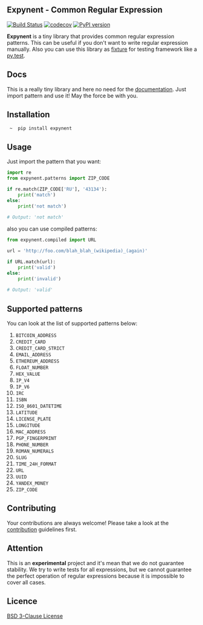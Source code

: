 ## Expynent - Common Regular Expression

[![Build Status](https://travis-ci.org/lk-geimfari/expynent.svg?branch=master)](https://travis-ci.org/lk-geimfari/expynent)
[![codecov](https://codecov.io/gh/lk-geimfari/expynent/branch/master/graph/badge.svg)](https://codecov.io/gh/lk-geimfari/expynent)
[![PyPI version](https://badge.fury.io/py/expynent.svg)](https://badge.fury.io/py/expynent)

**Expynent** is a tiny library that provides common regular expression patterns. This can be useful if you don't want to 
write regular expression manually. Also you can use this library as [fixture](https://docs.pytest.org/en/latest/fixture.html) for testing framework like a [py.test](https://docs.pytest.org/en/latest/).

## Docs

This is a really tiny library and here no need for the [documentation](http://expynent.readthedocs.io/en/latest/). Just import pattern and use it! May the force be with you. 


## Installation

```
 ~  pip install expynent
```


## Usage
Just import the pattern that you want:

```python
import re
from expynent.patterns import ZIP_CODE

if re.match(ZIP_CODE['RU'], '43134'):
    print('match')
else:
    print('not match')
    
# Output: 'not match'

```
also you can use compiled patterns:
```python
from expynent.compiled import URL

url = 'http://foo.com/blah_blah_(wikipedia)_(again)'

if URL.match(url):
    print('valid')
else:
    print('invalid')
    
# Output: 'valid'
```

## Supported patterns

You can look at the list of supported patterns below:

1. `BITCOIN_ADDRESS`
2. `CREDIT_CARD`
3. `CREDIT_CARD_STRICT`
4. `EMAIL_ADDRESS`
5. `ETHEREUM_ADDRESS`
6. `FLOAT_NUMBER`
7. `HEX_VALUE`
8. `IP_V4`
9. `IP_V6`
10. `IRC`
11. `ISBN`
12. `ISO_8601_DATETIME`
13. `LATITUDE`
14. `LICENSE_PLATE`
15. `LONGITUDE`
16. `MAC_ADDRESS`
17. `PGP_FINGERPRINT`
18. `PHONE_NUMBER`
19. `ROMAN_NUMERALS`
20. `SLUG`
21. `TIME_24H_FORMAT`
22. `URL`
23. `UUID`
24. `YANDEX_MONEY`
25. `ZIP_CODE`

## Contributing
Your contributions are always welcome! Please take a look at the [contribution](https://github.com/lk-geimfari/expynent/blob/master/CONTRIBUTING.md) guidelines first.

## Attention
This is an **experimental** project and it's mean that we do not guarantee stability. We try to write tests for
all expressions, but we cannot guarantee the perfect operation of regular expressions because it is impossible to cover all cases.

## Licence 
[BSD 3-Clause License](https://raw.githubusercontent.com/lk-geimfari/expynent/master/LICENSE)
